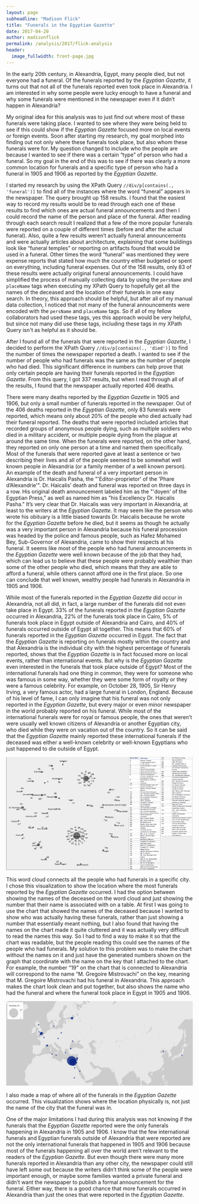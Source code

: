 ```yaml
---
layout: page
subheadline: "Madison Flick"
title: "Funerals in the Egyptian Gazette"
date: 2017-04-20
author: madisonflick
permalink: /analysis/2017/flick-analysis
header:
  image_fullwidth: front-page.jpg
---
```

In the early 20th century, in Alexandria, Egypt, many people died, but not everyone had a funeral. Of the funerals reported by the *Egyptian Gazette*, it turns out that not all of the funerals reported even took place in Alexandria. I am interested in why some people were lucky enough to have a funeral and why some funerals were mentioned in the newspaper even if it didn’t happen in Alexandria?

My original idea for this analysis was to just find out where most of these funerals were taking place. I wanted to see where they were being held to see if this could show if the *Egyptian Gazette* focused more on local events or foreign events. Soon after starting my research, my goal morphed into finding out not only where these funerals took place, but also whom these funerals were for. My question changed to include who the people are because I wanted to see if there was a certain “type” of person who had a funeral. So my goal in the end of this was to see if there was clearly a more common location for funerals and a specific type of person who had a funeral in 1905 and 1906 as reported by the *Egyptian Gazette*.

I started my research by using the XPath Query ``//div/p[contains(., 'funeral')]`` to find all of the instances where the word “funeral” appears in the newspaper. The query brought up 158 results. I found that the easiest way to record my results would be to read through each one of these results to find which ones are actual funeral announcements and then I could record the name of the person and place of the funeral. After reading through each search result I realized that a few of the more popular funerals were reported on a couple of different times (before and after the actual funeral). Also, quite a few results weren’t actually funeral announcements and were actually articles about architecture, explaining that some buildings look like “funeral temples” or reporting on artifacts found that would be used in a funeral. Other times the word “funeral” was mentioned they were expense reports that stated how much the country either budgeted or spent on everything, including funeral expenses. Out of the 158 results, only 83 of these results were actually original funeral announcements. I could have simplified the process of manually collecting data by using the `persName` and `placeName` tags when executing my XPath Query to hopefully get all the names of the deceased and the location of their funerals in one easy search. In theory, this approach should be helpful, but after all of my manual data collection, I noticed that not many of the funeral announcements were encoded with the `persName` and `placeName` tags. So if all of my fellow collaborators had used these tags, yes this approach would be very helpful, but since not many did use these tags, including these tags in my XPath Query isn't as helpful as it should be.

After I found all of the funerals that were reported in the *Egyptian Gazette*, I decided to perform the XPath Query ``//div/p[contains(., 'died')]`` to find the number of times the newspaper reported a death. I wanted to see if the number of people who had funerals was the same as the number of people who had died. This significant difference in numbers can help prove that only certain people are having their funerals reported in the *Egyptian Gazette*. From this query, I got 337 results, but when I read through all of the results, I found that the newspaper actually reported 406 deaths.

There were many deaths reported by the *Egyptian Gazette* in 1905 and 1906, but only a small number of funerals reported in the newspaper. Out of the 406 deaths reported in the *Egyptian Gazette*, only 83 funerals were reported, which means only about 20% of the people who died actually had their funeral reported. The deaths that were reported included articles that recorded groups of anonymous people dying, such as multiple soldiers who died in a military accident, or multiple people dying from the plague at around the same time. When the funerals were reported, on the other hand, they reported on only one person at a time and named them specifically. Most of the funerals that were reported gave at least a sentence or two describing their lives and all of the people seemed to be somewhat well known people in Alexandria (or a family member of a well known person). An example of the death and funeral of a very important person in Alexandria is Dr. Haicalis Pasha, the "'Editor-proprietor' of the 'Phare d’Alexandrie'". Dr. Haicalis’ death and funeral was reported on three days in a row. His original death announcement labeled him as the "'doyen' of the Egyptian Press," as well as named him as "his Excellency Dr. Haicalis Pasha." It’s very clear that Dr. Haicalis was very important in Alexandria, at least to the writers at the *Egyptian Gazette*. It may seem like the person who wrote his obituary is a little biased towards Dr. Haicalis because he wrote for the *Egyptian Gazette* before he died, but it seems as though he actually was a very important person in Alexandria because his funeral procession was headed by the police and famous people, such as Hafez Mohamed Bey, Sub-Governor of Alexandria, came to show their respects at his funeral. It seems like most of the people who had funeral announcements in the *Egyptian Gazette* were well known because of the job that they had, which can lead us to believe that these people were probably wealthier than some of the other people who died, which means that they are able to afford a funeral, while others cannot afford one in the first place. So one can conclude that well known, wealthy people had funerals in Alexandria in 1905 and 1906.

While most of the funerals reported in the *Egyptian Gazette* did occur in Alexandria, not all did, in fact, a large number of the funerals did not even take place in Egypt. 33% of the funerals reported in the *Egyptian Gazette* occurred in Alexandria, 22% of the funerals took place in Cairo, 5% of funerals took place in Egypt outside of Alexandria and Cairo, and 40% of funerals occurred outside of Egypt all together. This means that 60% of funerals reported in the *Egyptian Gazette* occurred in Egypt. The fact that the *Egyptian Gazette* is reporting on funerals mostly within the country and that Alexandria is the individual city with the highest percentage of funerals reported, shows that the *Egyptian Gazette* is in fact focused more on local events, rather than international events. But why is the *Egyptian Gazette* even interested in the funerals that took place outside of Egypt? Most of the international funerals had one thing in common, they were for someone who was famous in some way, whether they were some form of royalty or they were a famous celebrity. For example, on October 28, 1905, Sir Henry Irving, a very famous actor, had a large funeral in London, England. Because of his level of fame, I can only imagine that his funeral was not only reported in the *Egyptian Gazette*, but every major or even minor newspaper in the world probably reported on his funeral. While most of the international funerals were for royal or famous people, the ones that weren’t were usually well known citizens of Alexandria or another Egyptian city, who died while they were on vacation out of the country. So it can be said that the *Egyptian Gazette* mainly reported these international funerals if the deceased was either a well-known celebrity or well-known Egyptians who just happened to die outside of Egypt.

![Funerals in the *Egyptian Gazette*](Funerals-in-the-Egyptian-Gazette.jpg)

This word cloud connects all the people who had funerals in a specific city. I chose this visualization to show the location where the most funerals reported by the *Egyptian Gazette* occurred. I had the option between showing the names of the deceased on the word cloud and just showing the number that their name is associated with on a table. At first I was going to use the chart that showed the names of the deceased because I wanted to show who was actually having these funerals, rather than just showing a number that essentially meant nothing, but I also found that having the names on the chart made it quite cluttered and it was actually very difficult to read the names this way. So I had to find a way to make it so that the chart was readable, but the people reading this could see the names of the people who had funerals. My solution to this problem was to make the chart without the names on it and just have the generated numbers shown on the graph that coordinate with the name on the key that I attached to the chart. For example, the number “19” on the chart that is connected to Alexandria will correspond to the name “M. Gregoire Mistrovachi” on the key, meaning that M. Gregoire Mistrovachi had his funeral in Alexandria. This approach makes the chart look clean and put together, but also shows the name who had the funeral and where the funeral took place in Egypt in 1905 and 1906.

![Map of Funerals in the *Egyptian Gazette*](Funerals-in-the-Egyptian-Gazette-map.jpg)

I also made a map of where all of the funerals in the *Egyptian Gazette* occurred. This visualization shows where the location physically is, not just the name of the city that the funeral was in.

One of the major limitations I had during this analysis was not knowing if the funerals that the *Egyptian Gazette* reported were the only funerals happening in Alexandria in 1905 and 1906. I know that the few international funerals and Egyptian funerals outside of Alexandria that were reported are not the only international funerals that happened in 1905 and 1906 because most of the funerals happening all over the world aren’t relevant to the readers of the *Egyptian Gazette*. But even though there were many more funerals reported in Alexandria than any other city, the newspaper could still have left some out because the writers didn’t think some of the people were important enough, or maybe some families wanted a private funeral and didn’t want the newspaper to publish a formal announcement for the funeral. Either way, there is a good chance that more funerals occurred in Alexandria than just the ones that were reported in the *Egyptian Gazette*.
